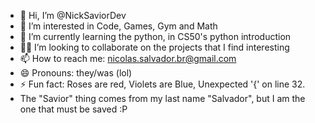 - 👋 Hi, I’m @NickSaviorDev
- 👀 I’m interested in Code, Games, Gym and Math
- 🌱 I’m currently learning the python, in CS50's python introduction
- 🕵️‍♂️ I’m looking to collaborate on the projects that I find interesting
- 📫 How to reach me: nicolas.salvador.br@gmail.com
- 😄 Pronouns: they/was (lol)
- ⚡ Fun fact: Roses are red, Violets are Blue, Unexpected '{' on line 32.
- The "Savior" thing comes from my last name "Salvador", but I am the one that must be saved :P

<!---
NickSaviorDev/NickSaviorDev is a ✨ special ✨ repository because its `README.md` (this file) appears on your GitHub profile.
You can click the Preview link to take a look at your changes.
--->
